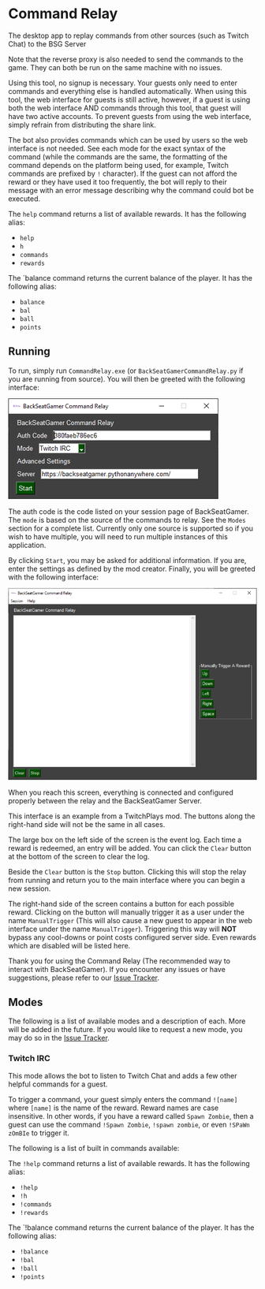 # Command Relay
The desktop app to replay commands from other sources (such as Twitch Chat) to the BSG Server

Note that the reverse proxy is also needed to send the commands to the game. They can both be run on the same machine with no issues.

Using this tool, no signup is necessary. Your guests only need to enter commands and everything else is handled automatically. When using this tool, the web interface for guests is still active, however, if a guest is using both the web interface AND commands through this tool, that guest will have two active accounts. To prevent guests from using the web interface, simply refrain from distributing the share link.

The bot also provides commands which can be used by users so the web interface is not needed. See each mode for the exact syntax of the command (while the commands are the same, the formatting of the command depends on the platform being used, for example, Twitch commands are prefixed by `!` character). If the guest can not afford the reward or they have used it too frequently, the bot will reply to their message with an error message describing why the command could bot be executed.

The `help` command returns a list of available rewards. It has the following alias:
- `help`
- `h`
- `commands`
- `rewards`

The `balance command returns the current balance of the player. It has the following alias:
- `balance`
- `bal`
- `ball`
- `points`

## Running
To run, simply run `CommandRelay.exe` (or `BackSeatGamerCommandRelay.py` if you are running from source). You will then be greeted with the following interface:

![Main Interface](screenshots/main_interface.png)

The auth code is the code listed on your session page of BackSeatGamer. The `mode` is based on the source of the commands to relay. See the `Modes` section for a complete list. Currently only one source is supported so if you wish to have multiple, you will need to run multiple instances of this application.

By clicking `Start`, you may be asked for additional information. If you are, enter the settings as defined by the mod creator. Finally, you will be greeted with the following interface:

![Main Interface](screenshots/rewards.png)

When you reach this screen, everything is connected and configured properly between the relay and the BackSeatGamer Server.

This interface is an example from a TwitchPlays mod. The buttons along the right-hand side will not be the same in all cases. 

The large box on the left side of the screen is the event log. Each time a reward is redeemed, an entry will be added. You can click the `Clear` button at the bottom of the screen to clear the log.

Beside the `Clear` button is the `Stop` button. Clicking this will stop the relay from running and return you to the main interface where you can begin a new session.

The right-hand side of the screen contains a button for each possible reward. Clicking on the button will manually trigger it as a user under the name `ManualTrigger` (This will also cause a new guest to appear in the web interface under the name `ManualTrigger`). Triggering this way will **NOT** bypass any cool-downs or point costs configured server side. Even rewards which are disabled will be listed here.

Thank you for using the Command Relay (The recommended way to interact with BackSeatGamer). If you encounter any issues or have suggestions, please refer to our [Issue Tracker](https://github.com/BackSeatGamerCode/CommandRelay/issues).

## Modes
The following is a list of available modes and a description of each. More will be added in the future. If you would like to request a new mode, you may do so in the [Issue Tracker](https://github.com/BackSeatGamerCode/CommandRelay/issues).

### Twitch IRC
This mode allows the bot to listen to Twitch Chat and adds a few other helpful commands for a guest.

To trigger a command, your guest simply enters the command `![name]` where `[name]` is the name of the reward. Reward names are case insensitive. In other words, if you have a reward called `Spawn Zombie`, then a guest can use the command `!Spawn Zombie`, `!spawn zombie`, or even `!SPaWn zOmBIe` to trigger it.

The following is a list of built in commands available:

The `!help` command returns a list of available rewards. It has the following alias:
- `!help`
- `!h`
- `!commands`
- `!rewards`

The `!balance command returns the current balance of the player. It has the following alias:
- `!balance`
- `!bal`
- `!ball`
- `!points`
